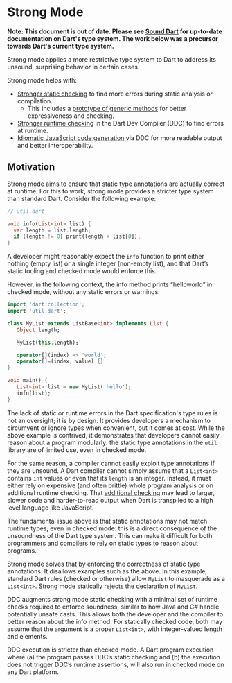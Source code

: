 # Strong Mode

**Note: This document is out of date.  Please see [Sound Dart](https://dart.dev/guides/language/sound-dart) for up-to-date
documentation on Dart's type system.  The work below was a precursor towards Dart's current type system.**


Strong mode applies a more restrictive type system to Dart to address its unsound, surprising behavior in certain cases.

Strong mode helps with:

- [Stronger static checking](doc/STATIC_SAFETY.md) to find more errors during static analysis or compilation.
  - This includes a [prototype of generic methods](doc/GENERIC_METHODS.md) for better expressiveness and checking.
- [Stronger runtime checking](doc/RUNTIME_SAFETY.md) in the Dart Dev Compiler (DDC) to find errors at runtime.
- [Idiomatic JavaScript code generation](doc/JS_CODEGEN.md) via DDC for more readable output and better interoperability.

## Motivation

Strong mode aims to ensure that static type annotations are actually correct at runtime.  For this to work, strong mode provides a stricter type system than standard Dart.  Consider the following example:

```dart
// util.dart

void info(List<int> list) {
  var length = list.length;
  if (length != 0) print(length + list[0]);
}
```

A developer might reasonably expect the `info` function to print either nothing (empty list) or a single integer (non-empty list), and that Dart’s static tooling and checked mode would enforce this.

However, in the following context, the info method prints “helloworld” in checked mode, without any static errors or warnings:

```dart
import 'dart:collection';
import 'util.dart';

class MyList extends ListBase<int> implements List {
   Object length;

   MyList(this.length);

   operator[](index) => 'world';
   operator[]=(index, value) {}
}

void main() {
   List<int> list = new MyList('hello');
   info(list);
}
```

The lack of static or runtime errors in the Dart specification's type rules is not an oversight; it is by design.  It provides developers a mechanism to circumvent or ignore types when convenient, but it comes at cost.  While the above example is contrived, it demonstrates that developers cannot easily reason about a program modularly: the static type annotations in the `util` library are of limited use, even in checked mode.

For the same reason, a compiler cannot easily exploit type annotations if they are unsound.  A Dart compiler cannot simply assume that a `List<int>` contains `int` values or even that its `length` is an integer.  Instead, it must either rely on expensive (and often brittle) whole program analysis or on additional runtime checking.  That [additional checking](doc/JS_CODEGEN.md) may lead to larger, slower code and harder-to-read output when Dart is transpiled to a high level language like JavaScript.

The fundamental issue above is that static annotations may not match runtime types, even in checked mode: this is a direct consequence of the unsoundness of the Dart type system.  This can make it difficult for both programmers and compilers to rely on static types to reason about programs.

Strong mode solves that by enforcing the correctness of static type annotations.  It disallows examples such as the above. In this example, standard Dart rules (checked or otherwise) allow `MyList` to masquerade as a `List<int>`.  Strong mode statically rejects the declaration of `MyList`.

DDC augments strong mode static checking with a minimal set of runtime checks required to enforce soundness, similar to how Java and C# handle potentially unsafe casts.  This allows both the developer and the compiler to better reason about the info method.  For statically checked code, both may assume that the argument is a proper `List<int>`, with integer-valued length and elements.

DDC execution is stricter than checked mode.  A Dart program execution where (a) the program passes DDC’s static checking and (b) the execution does not trigger DDC’s runtime assertions, will also run in checked mode on any Dart platform.
